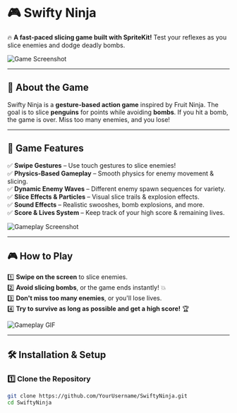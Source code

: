 # 🎮 Swifty Ninja  

🔥 **A fast-paced slicing game built with SpriteKit!** Test your reflexes as you slice enemies and dodge deadly bombs.  

![Game Screenshot](#) <!-- 📸 Add a screenshot here -->

---

## 🚀 About the Game  
Swifty Ninja is a **gesture-based action game** inspired by Fruit Ninja. The goal is to slice **penguins** for points while avoiding **bombs**. If you hit a bomb, the game is over. Miss too many enemies, and you lose!  

---

## 🎯 Game Features  
✅ **Swipe Gestures** – Use touch gestures to slice enemies!  
✅ **Physics-Based Gameplay** – Smooth physics for enemy movement & slicing.  
✅ **Dynamic Enemy Waves** – Different enemy spawn sequences for variety.  
✅ **Slice Effects & Particles** – Visual slice trails & explosion effects.  
✅ **Sound Effects** – Realistic swooshes, bomb explosions, and more.  
✅ **Score & Lives System** – Keep track of your high score & remaining lives.  

![Gameplay Screenshot](#) <!-- 📸 Add a gameplay screenshot here -->

---

## 🎮 How to Play  
1️⃣ **Swipe on the screen** to slice enemies.  
2️⃣ **Avoid slicing bombs**, or the game ends instantly! 💥  
3️⃣ **Don't miss too many enemies**, or you'll lose lives.  
4️⃣ **Try to survive as long as possible and get a high score!** 🏆  

![Gameplay GIF](#) <!-- 📸 Add a GIF of gameplay here -->

---

## 🛠 Installation & Setup  

### 1️⃣ Clone the Repository  
```bash
git clone https://github.com/YourUsername/SwiftyNinja.git
cd SwiftyNinja
